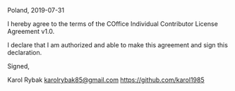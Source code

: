 Poland, 2019-07-31

I hereby agree to the terms of the COffice Individual Contributor License
Agreement v1.0.

I declare that I am authorized and able to make this agreement and sign this
declaration.

Signed,

Karol Rybak karolrybak85@gmail.com https://github.com/karol1985
